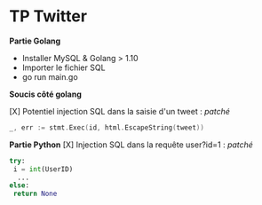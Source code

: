 # TP Twitter

**Partie Golang**

 - Installer MySQL & Golang > 1.10
 - Importer le fichier SQL
 - go run main.go

**Soucis côté golang**

[X] Potentiel injection SQL dans la saisie d'un tweet : *patché*
```go
_, err := stmt.Exec(id, html.EscapeString(tweet))
```

**Partie Python**
[X] Injection SQL dans la requête user?id=1 : *patché*
```python
try:
 i = int(UserID)
  ...
else:
 return None
```
